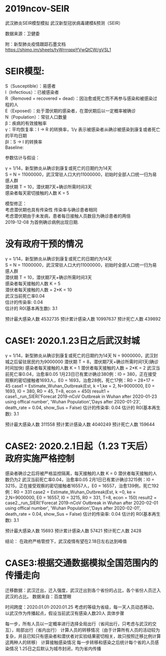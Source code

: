 # 2019ncov-SEIR
 武汉肺炎SEIR模型模拟
武汉新型冠状病毒建模&预测（SEIR）

数据来源：卫健委

附：新型肺炎疫情跟踪石墨文档 https://shimo.im/sheets/tyWrrrqppYVwQtCW/gVSL1
# SEIR模型:
S（Susceptible）：易感者  
I（Infectious）：已被感染者  
R（Removed = recovered + dead）：因治愈或死亡而不再参与感染和被感染过程的人  
E（Exposed）：处于潜伏期的感染者，在潜伏期后以一定概率被确诊  
N（Population）：常驻人口数量  
β：疾病的有效接触率  
γ：平均恢复率：I -> R 的转换率，1/γ 表示被感染者从确诊被感染到康复或者死亡的平均日期  
βI：S -> I 的转换率  
Baseline:

参数估计与假设：

γ = 1/14，新型肺炎从确诊到康复或死亡的日期约为14天  
S = N = 11000000，武汉常驻人口大约11000000，初始时全部人口统一归为易感人群  
潜伏期 T = 10，潜伏期7天+确诊所需时间3天  
感染者每天密切接触的人数 K = 5    

模型修正：    
考虑潜伏期也具有传染性 传染率与确诊患者相同    
考虑潜伏期由于未发病，患者每日接触人员数目为确诊患者的两倍  
2019-12-08 为首例确诊病例出现日期. 

# 没有政府干预的情况

γ = 1/14，新型肺炎从确诊到康复或死亡的日期约为14天  
S = N = 11000000，武汉常驻人口大约11000000，初始时全部人口统一归为易感人群  
潜伏期 T = 10，潜伏期7天+确诊所需时间3天  
感染者每天接触的人数 K = 5  
潜伏者每天接触的人数 = 2*K = 10  
武汉当前死亡率0.04  
估计的传染率: 0.04   
估计的 R0(基本再生数): 3.1  

预计最大感染人数  4532735
预计累计感染人数  10997637
预计死亡人数  439892

# CASE1: 2020.1.23日之后武汉封城

γ = 1/14，新型肺炎从确诊到康复或死亡的日期约为14天
N = 9000000，武汉封城之后留驻居民约为9000000
潜伏期 T = 8，潜伏期7天+确诊所需时间1天(确诊时间加快)
感染者每天接触的人数 K = 1
潜伏者每天接触的人数 = 2*K = 2
武汉当前死亡率0.04，治愈率0.05
1月23日已有累计确诊380例：I0 = 380，正在接受观察的密切接触者1693人，E0 = 1693，治愈28例，死亡17例：R0 = 28+17 = 45
case1 = Estimate_Wuhan_Outbreak(Est, k =1,ke = 2, N=9000000,
                E0 = 1693, I0 = 380, R0 = 45, T=8, econ = 450)
result1 = case1._run_SIER('Forecat 2019-nCoV Outbreak in Wuhan after 2020-01-23 using offical number',
        'Wuhan Population','Days after 2020-01-23', death_rate = 0.04, show_Sus = False)
估计的传染率: 0.04 
估计的 R0(基本再生数): 3.1

预计最大感染人数  311558
预计累计感染人数  4040249
预计死亡人数  159644

# CASE2: 2020.2.1日起（1.23 T天后）政府实施严格控制

感染者确诊之后将被严格监控隔离，每天接触的人数 K = 0
潜伏者每天接触的人数仍为2
武汉当前死亡率0.04，治愈率0.05
2月1日已有累计确诊3215例：I0 = 3215，正在接受观察的密切接触者16557人，E0 = 16557，治愈139例，死亡192例：R0 = 331
case2 = Estimate_Wuhan_Outbreak(Est, k =0, ke = 2,N=9000000,
                E0 = 16557, I0 = 3215, R0 = 331, T=8, econ = 150)
result2 = case2._run_SIER('Forecat 2019-nCoV Outbreak in Wuhan after 2020-02-01 using offical number',
        'Wuhan Population','Days after 2020-02-01', death_rate = 0.04, show_Sus = False)
估计的传染率: 0.04 
估计的 R0(基本再生数): 3.1

预计最大感染人数  15693
预计累计感染人数  57421
预计死亡人数  2428

结论： 在政府严格管控下，武汉疫情有望在2.18日左右达到峰值

# CASE3:根据交通数据模拟全国范围内的传播走向

迁移数据：武汉迁出，迁入强度，武汉迁出到各个省份的占比，各个省份人员迁入武汉的占比。
数据来自：百度慧眼

时间跨度：2020.01.01-2020.01.25
考虑的等级为省级，每一天人员动态移动，以武汉作为传播起点，假设当前武汉有感染人数20人
具体步骤

每一步，所有人员以一定概率进行选择全局出行（省间出行，只考虑与武汉的交互），局部出行（省内出行）
计算人员的转移情况（由于计算所有人员的活动较为复杂，并且已知只有感染者和潜伏者对实验结果密切相关，故只按照迁移比例计算这两种人的转移）
计算接触感染情况
每一步转移和感染之后统计每个省的人员感染情况
1.25日之后默认为城市封闭，均为省内传播
